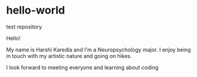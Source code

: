 # hello-world
test repository


Hello! 

My name is Harshi Karedla and I'm a Neuropsychology major. 
I enjoy being in touch with my artistic nature and going on hikes. 

I look forward to meeting everyone and learning about coding

